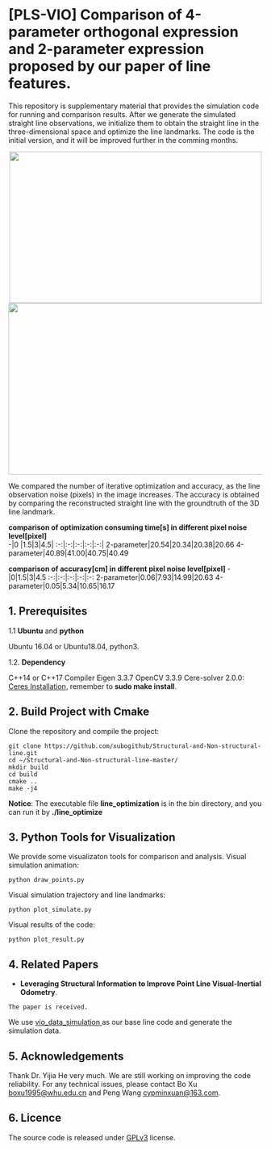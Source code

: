 # [PLS-VIO] Comparison of 4-parameter orthogonal expression and 2-parameter expression proposed by our paper of line features.
This repository is supplementary material that provides the simulation code for running and comparison results. After we generate the simulated straight line observations, we initialize them to obtain the straight line in the three-dimensional space and optimize the  line landmarks. The code is the initial version, and it will be improved further in the comming months.

<div align=center><img width="500" height="300" src="https://github.com/xubogithub/Structural-and-Non-structural-line/blob/master/bin/demo/simulate_line.gif"/></div>

<div align=center><img width="640" height="340" src="https://github.com/xubogithub/Structural-and-Non-structural-line/blob/master/bin/demo/simulate_line.png"/></div>



We compared the number of iterative optimization and accuracy, as the line observation noise (pixels) in the image increases. The accuracy is obtained by comparing the reconstructed straight line with the groundtruth of the 3D line landmark.

**</center> comparison of optimization consuming time[s] in different pixel noise level[pixel] </center>**  
 -|0 |1.5|3|4.5|
  :-:|:-:|:-:|:-:|:-:|
  2-parameter|20.54|20.34|20.38|20.66
  4-parameter|40.89|41.00|40.75|40.49
    
**</center> comparison of accuracy[cm] in different pixel noise level[pixel] </center>**
-|0|1.5|3|4.5
:-:|:-:|:-:|:-:|:-:
 2-parameter|0.06|7.93|14.99|20.63
4-parameter|0.05|5.34|10.65|16.17

## 1. Prerequisites
1.1 **Ubuntu** and **python**

Ubuntu 16.04 or Ubuntu18.04, python3.

1.2. **Dependency**

C++14 or C++17 Compiler 
Eigen 3.3.7
OpenCV 3.3.9 
Cere-solver 2.0.0: [Ceres Installation](http://ceres-solver.org/installation.html), remember to **sudo make install**.

## 2. Build Project with Cmake
Clone the repository and compile the project:
```
git clone https://github.com/xubogithub/Structural-and-Non-structural-line.git
cd ~/Structural-and-Non-structural-line-master/
mkdir build
cd build
cmake ..
make -j4   
```
**Notice**: The executable file **line_optimization** is in the bin directory, and you can run it by **./line_optimize**

## 3. Python Tools for Visualization
We provide some visualizaton tools for comparison and analysis.
Visual simulation animation:
```
python draw_points.py
```
Visual simulation trajectory and line landmarks:
```
python plot_simulate.py
```
Visual results of the code:
```
python plot_result.py
```
## 4. Related Papers

- **Leveraging Structural Information to Improve Point Line Visual-Inertial Odometry**.
```
The paper is received.
```

We use [vio_data_simulation ](https://github.com/HeYijia/vio_data_simulation.git) as our base line code and generate the simulation data.

## 5. Acknowledgements

Thank Dr. Yijia He very much. We are still working on improving the code reliability. For any technical issues, please contact Bo Xu boxu1995@whu.edu.cn and Peng Wang cypminxuan@163.com.

## 6. Licence
The source code is released under [GPLv3](http://www.gnu.org/licenses/) license.
